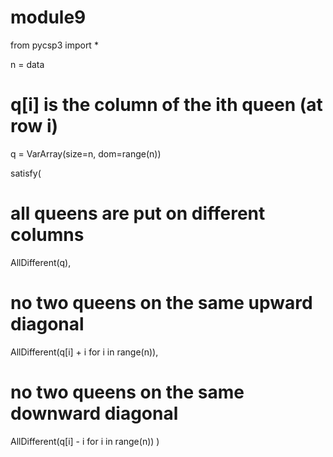 # module9
from pycsp3 import *

n = data

# q[i] is the column of the ith queen (at row i)
q = VarArray(size=n, dom=range(n))

satisfy(
   # all queens are put on different columns
   AllDifferent(q),

   # no two queens on the same upward diagonal
   AllDifferent(q[i] + i for i in range(n)),

   # no two queens on the same downward diagonal
   AllDifferent(q[i] - i for i in range(n))
)
